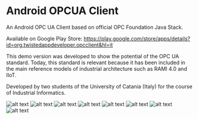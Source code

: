 # Android OPCUA Client
An Android OPC UA Client based on official OPC Foundation Java Stack.

Available on Google Play Store: https://play.google.com/store/apps/details?id=org.twistedappdeveloper.opcclient&hl=it

This demo version was developed to show the potential of the OPC UA standard. Today, this standard is relevant because it has been included in the main reference models of industrial architecture such as RAMI 4.0 and IIoT.

Developed by two students of the University of Catania (Italy) for the course of Industrial Informatics.


![alt text](https://github.com/SimoneTinella/Android_OPCUA_Client/blob/master/doc/endpoints.jpg?raw=true)
![alt text](https://github.com/SimoneTinella/Android_OPCUA_Client/blob/master/doc/home.jpg?raw=true)
![alt text](https://github.com/SimoneTinella/Android_OPCUA_Client/blob/master/doc/browse.jpg?raw=true)
![alt text](https://github.com/SimoneTinella/Android_OPCUA_Client/blob/master/doc/subscription.jpg?raw=true)
![alt text](https://github.com/SimoneTinella/Android_OPCUA_Client/blob/master/doc/subhome.jpg?raw=true)
![alt text](https://github.com/SimoneTinella/Android_OPCUA_Client/blob/master/doc/monitoreditem.jpg?raw=true)
![alt text](https://github.com/SimoneTinella/Android_OPCUA_Client/blob/master/doc/monitoredhome.jpg?raw=true)
![alt text](https://github.com/SimoneTinella/Android_OPCUA_Client/blob/master/doc/monitoring.jpg?raw=true)
